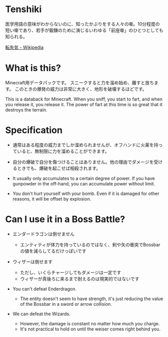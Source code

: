 # Tenshiki
医学用語の意味がわからないのに、知ったかぶりをする人々の噺。10分程度の短い噺であり、若手が鍛錬のために演じるいわゆる「前座噺」のひとつとしても知られる。

[転失気 \- Wikipedia](https://ja.wikipedia.org/wiki/%E8%BB%A2%E5%A4%B1%E6%B0%97)

# What is this?
Minecraft用データパックです。
スニークすると力を溜め始め、離すと放ちます。
このときの爆発の威力は非常に大きく、地形を破壊するほどです。

This is a databack for Minecraft.
When you sniff, you start to fart, and when you release it, you release it.
The power of fart at this time is so great that it destroys the terrain.

# Specification
- 通常はある程度の威力までしか溜められませんが、オフハンドに火薬を持っていると、無制限に力を溜めることができます。
- 自分の爆破で自分を傷つけることはありません。他の理由でダメージを受けるときでも、爆破を起こせば相殺されます。

- It usually only accumulates to a certain degree of power. If you have gunpowder in the off-hand, you can accumulate power without limit.
- You don't hurt yourself with your bomb. Even if it is damaged for other reasons, it will be offset by explosion.

# Can I use it in a Boss Battle? 
- エンダードラゴンは倒せません
    - エンティティが体力を持っているのではなく、剣や矢の衝突でBossbarの値を減らしてるだけっぽいです
- ウィザーは倒せます
    - ただし、いくらチャージしてもダメージは一定です
    - ウィザーが真後ろに来るまで耐えるのは現実的ではないです
    
- You can't defeat Enderdragon.
    - The entity doesn't seem to have strength, it's just reducing the value of the Bossbar in a sword or arrow collision.
- We can defeat the Wizards.
    - However, the damage is constant no matter how much you charge.
    - It's not practical to hold on until the weiser comes right behind you.